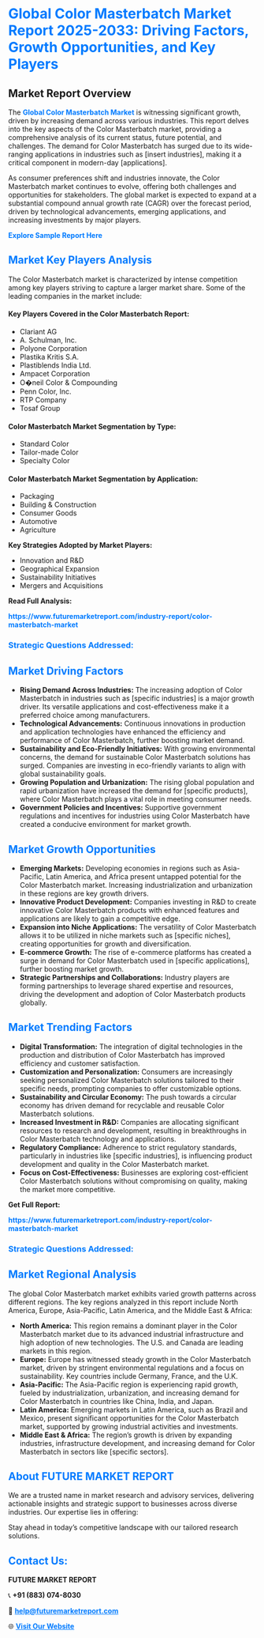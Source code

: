 <h1 style="color: #007BFF;">Global Color Masterbatch Market Report 2025-2033: Driving Factors, Growth Opportunities, and Key Players</h1>

<section id="overview">
<h2>Market Report Overview</h2>
<p>The <a href="https://www.futuremarketreport.com/industry-report/color-masterbatch-market" style="color: #007BFF; text-decoration: none;"><strong>Global Color Masterbatch Market</strong></a> is witnessing significant growth, driven by increasing demand across various industries. This report delves into the key aspects of the Color Masterbatch market, providing a comprehensive analysis of its current status, future potential, and challenges. The demand for Color Masterbatch has surged due to its wide-ranging applications in industries such as [insert industries], making it a critical component in modern-day [applications].</p>
<p>As consumer preferences shift and industries innovate, the Color Masterbatch market continues to evolve, offering both challenges and opportunities for stakeholders. The global market is expected to expand at a substantial compound annual growth rate (CAGR) over the forecast period, driven by technological advancements, emerging applications, and increasing investments by major players.</p>
</section>

<section id="overview">
<p><a href="https://www.futuremarketreport.com/request-sample/reportId=88986" style="color: #007BFF; text-decoration: none;"><strong>Explore Sample Report Here</strong></a></p>
</section>

<section id="key-players">
<h2 style="color: #007BFF;">Market Key Players Analysis</h2>
<p>The Color Masterbatch market is characterized by intense competition among key players striving to capture a larger market share. Some of the leading companies in the market include:</p>
<h4>Key Players Covered in the Color Masterbatch Report:</h4>
<ul><li>Clariant AG</li><li>A. Schulman, Inc.</li><li>Polyone Corporation</li><li>Plastika Kritis S.A.</li><li>Plastiblends India Ltd.</li><li>Ampacet Corporation</li><li>O�neil Color &amp; Compounding</li><li>Penn Color, Inc.</li><li>RTP Company</li><li>Tosaf Group</li></ul>
<h4>Color Masterbatch Market Segmentation by Type:</h4>
<ul><li>Standard Color</li><li>Tailor-made Color</li><li>Specialty Color</li></ul>

<h4>Color Masterbatch Market Segmentation by Application:</h4>
<ul><li>Packaging</li><li>Building &amp; Construction</li><li>Consumer Goods</li><li>Automotive</li><li>Agriculture</li></ul>
<p><strong>Key Strategies Adopted by Market Players:</strong></p>
<ul>
<li>Innovation and R&D</li>
<li>Geographical Expansion</li>
<li>Sustainability Initiatives</li>
<li>Mergers and Acquisitions</li>
</ul>
</section>

<section>
<p><strong>Read Full Analysis: </strong></p><a href="https://www.futuremarketreport.com/industry-report/color-masterbatch-market" style="color: #007BFF; text-decoration: none;"><strong>https://www.futuremarketreport.com/industry-report/color-masterbatch-market</strong></a>
<h3 style="color: #007BFF;">Strategic Questions Addressed:</h3>
</section>

<section id="driving-factors">
<h2 style="color: #007BFF;">Market Driving Factors</h2>
<ul>
<li><strong>Rising Demand Across Industries:</strong> The increasing adoption of Color Masterbatch in industries such as [specific industries] is a major growth driver. Its versatile applications and cost-effectiveness make it a preferred choice among manufacturers.</li>
<li><strong>Technological Advancements:</strong> Continuous innovations in production and application technologies have enhanced the efficiency and performance of Color Masterbatch, further boosting market demand.</li>
<li><strong>Sustainability and Eco-Friendly Initiatives:</strong> With growing environmental concerns, the demand for sustainable Color Masterbatch solutions has surged. Companies are investing in eco-friendly variants to align with global sustainability goals.</li>
<li><strong>Growing Population and Urbanization:</strong> The rising global population and rapid urbanization have increased the demand for [specific products], where Color Masterbatch plays a vital role in meeting consumer needs.</li>
<li><strong>Government Policies and Incentives:</strong> Supportive government regulations and incentives for industries using Color Masterbatch have created a conducive environment for market growth.</li>
</ul>
</section>

<section id="growth-opportunities">
<h2 style="color: #007BFF;">Market Growth Opportunities</h2>
<ul>
<li><strong>Emerging Markets:</strong> Developing economies in regions such as Asia-Pacific, Latin America, and Africa present untapped potential for the Color Masterbatch market. Increasing industrialization and urbanization in these regions are key growth drivers.</li>
<li><strong>Innovative Product Development:</strong> Companies investing in R&D to create innovative Color Masterbatch products with enhanced features and applications are likely to gain a competitive edge.</li>
<li><strong>Expansion into Niche Applications:</strong> The versatility of Color Masterbatch allows it to be utilized in niche markets such as [specific niches], creating opportunities for growth and diversification.</li>
<li><strong>E-commerce Growth:</strong> The rise of e-commerce platforms has created a surge in demand for Color Masterbatch used in [specific applications], further boosting market growth.</li>
<li><strong>Strategic Partnerships and Collaborations:</strong> Industry players are forming partnerships to leverage shared expertise and resources, driving the development and adoption of Color Masterbatch products globally.</li>
</ul>
</section>

<section id="trending-factors">
<h2 style="color: #007BFF;">Market Trending Factors</h2>
<ul>
<li><strong>Digital Transformation:</strong> The integration of digital technologies in the production and distribution of Color Masterbatch has improved efficiency and customer satisfaction.</li>
<li><strong>Customization and Personalization:</strong> Consumers are increasingly seeking personalized Color Masterbatch solutions tailored to their specific needs, prompting companies to offer customizable options.</li>
<li><strong>Sustainability and Circular Economy:</strong> The push towards a circular economy has driven demand for recyclable and reusable Color Masterbatch solutions.</li>
<li><strong>Increased Investment in R&D:</strong> Companies are allocating significant resources to research and development, resulting in breakthroughs in Color Masterbatch technology and applications.</li>
<li><strong>Regulatory Compliance:</strong> Adherence to strict regulatory standards, particularly in industries like [specific industries], is influencing product development and quality in the Color Masterbatch market.</li>
<li><strong>Focus on Cost-Effectiveness:</strong> Businesses are exploring cost-efficient Color Masterbatch solutions without compromising on quality, making the market more competitive.</li>
</ul>
</section>

<section>
<p><strong>Get Full Report: </strong></p><a href="https://www.futuremarketreport.com/industry-report/color-masterbatch-market" style="color: #007BFF; text-decoration: none;"><strong>https://www.futuremarketreport.com/industry-report/color-masterbatch-market</strong></a>
<h3 style="color: #007BFF;">Strategic Questions Addressed:</h3>
</section>


<section id="regional-analysis">
<h2 style="color: #007BFF;">Market Regional Analysis</h2>
<p>The global Color Masterbatch market exhibits varied growth patterns across different regions. The key regions analyzed in this report include North America, Europe, Asia-Pacific, Latin America, and the Middle East & Africa:</p>
<ul>
<li><strong>North America:</strong> This region remains a dominant player in the Color Masterbatch market due to its advanced industrial infrastructure and high adoption of new technologies. The U.S. and Canada are leading markets in this region.</li>
<li><strong>Europe:</strong> Europe has witnessed steady growth in the Color Masterbatch market, driven by stringent environmental regulations and a focus on sustainability. Key countries include Germany, France, and the U.K.</li>
<li><strong>Asia-Pacific:</strong> The Asia-Pacific region is experiencing rapid growth, fueled by industrialization, urbanization, and increasing demand for Color Masterbatch in countries like China, India, and Japan.</li>
<li><strong>Latin America:</strong> Emerging markets in Latin America, such as Brazil and Mexico, present significant opportunities for the Color Masterbatch market, supported by growing industrial activities and investments.</li>
<li><strong>Middle East & Africa:</strong> The region’s growth is driven by expanding industries, infrastructure development, and increasing demand for Color Masterbatch in sectors like [specific sectors].</li>
</ul>
</section>

<footer>
<h2 style="color: #007BFF;">About FUTURE MARKET REPORT</h2>
<p>We are a trusted name in market research and advisory services, delivering actionable insights and strategic support to businesses across diverse industries. Our expertise lies in offering:</p>

<p>Stay ahead in today’s competitive landscape with our tailored research solutions.</p>

<h2 style="color: #007BFF;">Contact Us:</h2>
<p><strong>FUTURE MARKET REPORT</strong></p>
<p>📞 <strong>+91 (883) 074-8030</strong></p>
<p>📧 <strong><a href="mailto:help@futuremarketreport.com" style="color: #007BFF;">help@futuremarketreport.com</a></strong></p>
<p>🌐 <strong><a href="https://www.futuremarketreport.com/" style="color: #007BFF;">Visit Our Website</a></strong></p>
</footer>